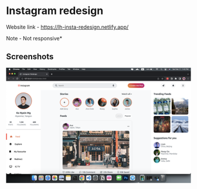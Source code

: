 
# Instagram redesign

Website link - https://lh-insta-redesign.netlify.app/

Note - Not responsive*




## Screenshots

![App Screenshot](https://raw.githubusercontent.com/LwinHtooA3ng/Instagram-redesign-with-html-css/master/img/ss.png)

